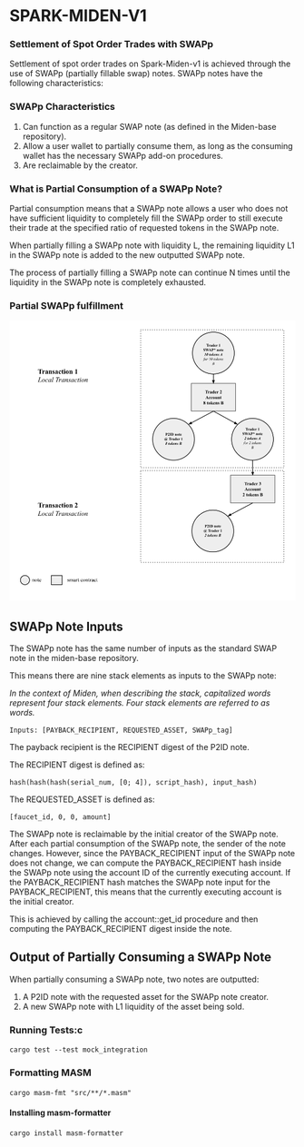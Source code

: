 # SPARK-MIDEN-V1

### Settlement of Spot Order Trades with SWAPp

Settlement of spot order trades on Spark-Miden-v1 is achieved through the use of SWAPp (partially fillable swap) notes. SWAPp notes have the following characteristics:

### SWAPp Characteristics
1. Can function as a regular SWAP note (as defined in the Miden-base repository).
2. Allow a user wallet to partially consume them, as long as the consuming wallet has the necessary SWAPp add-on procedures.
3. Are reclaimable by the creator.

### What is Partial Consumption of a SWAPp Note?

Partial consumption means that a SWAPp note allows a user who does not have sufficient liquidity to completely fill the SWAPp order to still execute their trade at the specified ratio of requested tokens in the SWAPp note. 

When partially filling a SWAPp note with liquidity L, the remaining liquidity L1 in the SWAPp note is added to the new outputted SWAPp note.

The process of partially filling a SWAPp note can continue N times until the liquidity in the SWAPp note is completely exhausted.

### Partial SWAPp fulfillment
![alt text](./docs/PartialFillSWAPp.svg)

## SWAPp Note Inputs

The SWAPp note has the same number of inputs as the standard SWAP note in the miden-base repository.

This means there are nine stack elements as inputs to the SWAPp note:

*In the context of Miden, when describing the stack, capitalized words represent four stack elements. Four stack elements are referred to as words.*

```
Inputs: [PAYBACK_RECIPIENT, REQUESTED_ASSET, SWAPp_tag]
```

The payback recipient is the RECIPIENT digest of the P2ID note.

The RECIPIENT digest is defined as:

```
hash(hash(hash(serial_num, [0; 4]), script_hash), input_hash)
```

The REQUESTED_ASSET is defined as:
```
[faucet_id, 0, 0, amount]
```

The SWAPp note is reclaimable by the initial creator of the SWAPp note. After each partial consumption of the SWAPp note, the sender of the note changes. However, since the PAYBACK_RECIPIENT input of the SWAPp note does not change, we can compute the PAYBACK_RECIPIENT hash inside the SWAPp note using the account ID of the currently executing account. If the PAYBACK_RECIPIENT hash matches the SWAPp note input for the PAYBACK_RECIPIENT, this means that the currently executing account is the initial creator.

This is achieved by calling the account::get_id procedure and then computing the PAYBACK_RECIPIENT digest inside the note.

## Output of Partially Consuming a SWAPp Note

When partially consuming a SWAPp note, two notes are outputted:
1. A P2ID note with the requested asset for the SWAPp note creator.
2. A new SWAPp note with L1 liquidity of the asset being sold.

### Running Tests:c
```
cargo test --test mock_integration
```

### Formatting MASM
```
cargo masm-fmt "src/**/*.masm"
```

#### Installing masm-formatter
```
cargo install masm-formatter
```